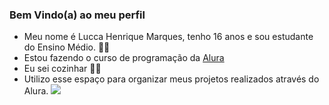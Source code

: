 ### Bem Vindo(a) ao meu perfil

- Meu nome é Lucca Henrique Marques, tenho 16 anos e sou estudante do Ensino Médio. 👨‍🎓
- Estou fazendo o curso de programação da [Alura](https://www.alura.com.br)
- Eu sei cozinhar 👨‍🍳
- Utilizo esse espaço para organizar meus projetos realizados através do Alura.
![](https://media1.tenor.com/m/kOAJnYo9NcQAAAAC/gif.gif)
